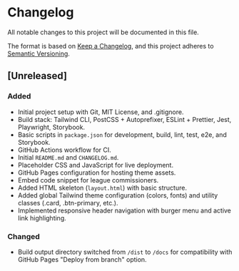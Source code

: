 # Changelog
All notable changes to this project will be documented in this file.

The format is based on [Keep a Changelog](https://keepachangelog.com/en/1.0.0/),
and this project adheres to [Semantic Versioning](https://semver.org/spec/v2.0.0.html).

## [Unreleased]

### Added
- Initial project setup with Git, MIT License, and .gitignore.
- Build stack: Tailwind CLI, PostCSS + Autoprefixer, ESLint + Prettier, Jest, Playwright, Storybook.
- Basic scripts in `package.json` for development, build, lint, test, e2e, and Storybook.
- GitHub Actions workflow for CI.
- Initial `README.md` and `CHANGELOG.md`.
- Placeholder CSS and JavaScript for live deployment.
- GitHub Pages configuration for hosting theme assets.
- Embed code snippet for league commissioners.
- Added HTML skeleton (`layout.html`) with basic structure.
- Added global Tailwind theme configuration (colors, fonts) and utility classes (.card, .btn-primary, etc.).
- Implemented responsive header navigation with burger menu and active link highlighting.

### Changed
- Build output directory switched from `/dist` to `/docs` for compatibility with GitHub Pages "Deploy from branch" option. 